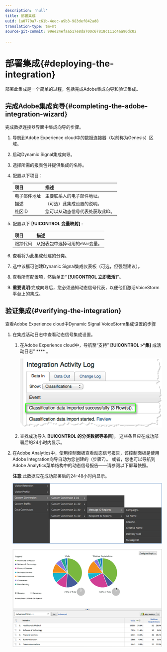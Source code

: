 ```yaml
---
description: 'null'
title: 部署集成
uuid: 1a0770a7-c61b-4eec-a9b3-983def842ad8
translation-type: tm+mt
source-git-commit: 99ee24efaa517e8da700c67818c111c4aa90dc02

---
```



# 部署集成{#deploying-the-integration}

部署此集成是一个简单的过程，包括完成Adobe集成向导和验证集成。

## 完成Adobe集成向导{#completing-the-adobe-integration-wizard}

完成数据连接器界面中集成向导的步骤。

1. 导航到Adobe Experience cloud中的数据连接器（以前称为Genesis）区域。
1. 启动Dynamic Signal集成向导。
1. 选择所需的报表包并提供集成的名称。
1. 配置以下项目：

   | 项目 | 描述 |
   |---|---|
   | 电子邮件地址 | 主要联系人的电子邮件地址。 |
   | 描述 | （可选）此集成设置的说明。 |
   | 社区ID | 您可以从动态信号代表处获取此ID。 |

1. 配置以下 **[!UICONTROL 变量映射]** :

   | 项目 | 描述 |
   |---|---|
   | 跟踪代码 | 从报表包中选择可用的eVar变量。 |

1. 查看将为此集成创建的分类。
1. 选中该框可创建Dynamic Signal集成仪表板（可选，但强烈建议）。
1. 查看所有配置项，然后单击“ **[!UICONTROL 立即激活]**”。
1. **重要说明**:完成向导后，您必须通知动态信号代表，以便他们激活VoiceStorm平台上的集成。

## 验证集成{#verifying-the-integration}

查看Adobe Experience cloud中Dynamic Signal VoiceStorm集成设置的步骤

1. 在集成活动日志中查看动态信号集成设置。
   1. 在Adobe Experience cloud中，导航至“支持” **[!UICONTROL &gt;“集]** 成活动日志” **** 。

      ![](assets/integration_activity_log.png)

   1. 查找成功导入 **[!UICONTROL 的分类数据等条目]**。 这些条目应在成功部署后的24小时内显示。
1. 在Adobe Analytics中，使用控制面板查看动态信号报告，该控制面板是使用Adobe Integration向导自动为您创建的（步骤7）。 或者，您也可以导航到Adobe Analytics菜单结构中的动态信号报告——请参阅以下屏幕快照。

   **注意**:此数据应在成功部署后的24-48小时内显示。

   ![](assets/reporting.png)

   ![](assets/reporting2.png)
